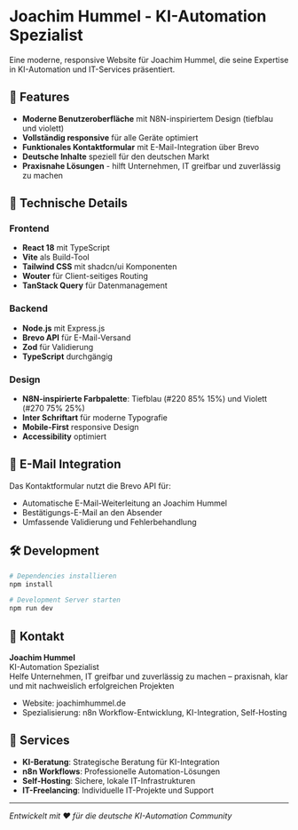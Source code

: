 # Joachim Hummel - KI-Automation Spezialist

Eine moderne, responsive Website für Joachim Hummel, die seine Expertise in KI-Automation und IT-Services präsentiert.

## 🌟 Features

- **Moderne Benutzeroberfläche** mit N8N-inspiriertem Design (tiefblau und violett)
- **Vollständig responsive** für alle Geräte optimiert
- **Funktionales Kontaktformular** mit E-Mail-Integration über Brevo
- **Deutsche Inhalte** speziell für den deutschen Markt
- **Praxisnahe Lösungen** - hilft Unternehmen, IT greifbar und zuverlässig zu machen

## 🚀 Technische Details

### Frontend
- **React 18** mit TypeScript
- **Vite** als Build-Tool
- **Tailwind CSS** mit shadcn/ui Komponenten
- **Wouter** für Client-seitiges Routing
- **TanStack Query** für Datenmanagement

### Backend
- **Node.js** mit Express.js
- **Brevo API** für E-Mail-Versand
- **Zod** für Validierung
- **TypeScript** durchgängig

### Design
- **N8N-inspirierte Farbpalette**: Tiefblau (#220 85% 15%) und Violett (#270 75% 25%)
- **Inter Schriftart** für moderne Typografie
- **Mobile-First** responsive Design
- **Accessibility** optimiert

## 📧 E-Mail Integration

Das Kontaktformular nutzt die Brevo API für:
- Automatische E-Mail-Weiterleitung an Joachim Hummel
- Bestätigungs-E-Mail an den Absender
- Umfassende Validierung und Fehlerbehandlung

## 🛠️ Development

```bash
# Dependencies installieren
npm install

# Development Server starten
npm run dev
```

## 📱 Kontakt

**Joachim Hummel**  
KI-Automation Spezialist  
Helfe Unternehmen, IT greifbar und zuverlässig zu machen – praxisnah, klar und mit nachweislich erfolgreichen Projekten

- Website: joachimhummel.de
- Spezialisierung: n8n Workflow-Entwicklung, KI-Integration, Self-Hosting

## 🎯 Services

- **KI-Beratung**: Strategische Beratung für KI-Integration
- **n8n Workflows**: Professionelle Automation-Lösungen  
- **Self-Hosting**: Sichere, lokale IT-Infrastrukturen
- **IT-Freelancing**: Individuelle IT-Projekte und Support

---

*Entwickelt mit ♥ für die deutsche KI-Automation Community*